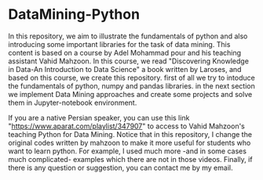 # DataMining-Python

In this repository, we aim to illustrate the fundamentals of python and also introducing some important libraries for the task of data mining.
This content is based on a course by Adel Mohammad pour and his teaching assistant Vahid Mahzoon. In this course, we read "Discovering Knowledge in Data-An Introduction to Data Science" a book written by Laroses, and based on this course, we create this repository. first of all we try to intoduce the fundamentals of python, numpy and pandas libraries. in the next section we implement Data Mining approaches and create some projects and solve them in Jupyter-notebook environment.

If you are a native Persian speaker, you can use this link "https://www.aparat.com/playlist/347907" to access to Vahid Mahzoon's teaching Python for Data Mining. Notice that in this repository, I change the original codes written by mahzoon to make it more useful for students who want to learn python. For example, I used much more -and in some cases much complicated- examples which there are not in those videos.
Finally, if there is any question or suggestion, you can contact me by my email.
